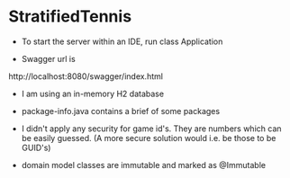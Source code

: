 # StratifiedTennis

- To start the server within an IDE, run class Application

- Swagger url is

http://localhost:8080/swagger/index.html

- I am using an in-memory H2 database

- package-info.java contains a brief of some packages

- I didn't apply any security for game id's. They are numbers which can be easily guessed. (A more secure solution would i.e. be those to be GUID's)

- domain model classes are immutable and marked as @Immutable
